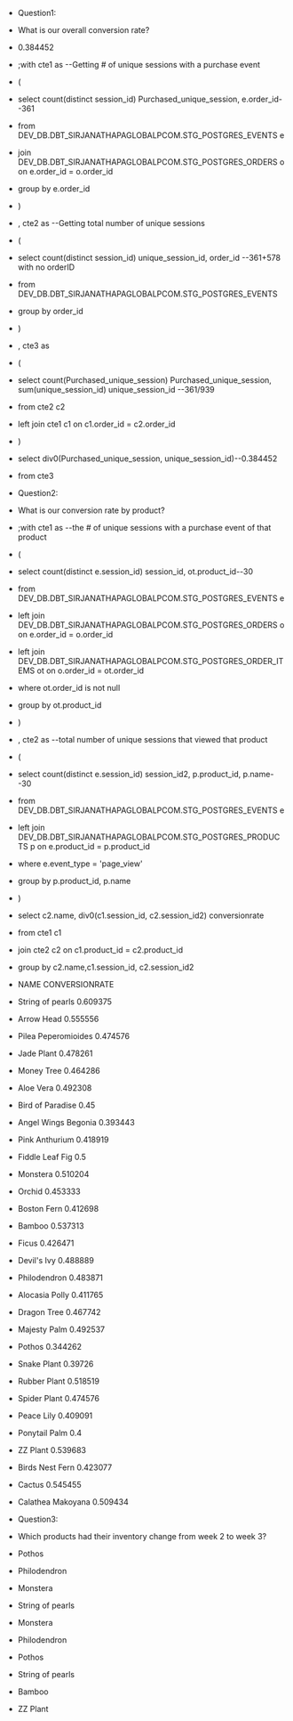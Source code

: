 - Question1:
- What is our overall conversion rate? 

- 0.384452


- ;with cte1 as --Getting # of unique sessions with a purchase event
- (
- select count(distinct session_id) Purchased_unique_session, e.order_id--361
- from DEV_DB.DBT_SIRJANATHAPAGLOBALPCOM.STG_POSTGRES_EVENTS e
- join DEV_DB.DBT_SIRJANATHAPAGLOBALPCOM.STG_POSTGRES_ORDERS o on e.order_id = o.order_id
- group by e.order_id
- )

- , cte2 as --Getting total number of unique sessions
- (
- select count(distinct session_id) unique_session_id, order_id --361+578 with no orderID
- from DEV_DB.DBT_SIRJANATHAPAGLOBALPCOM.STG_POSTGRES_EVENTS
- group by order_id
- )

- , cte3 as
- (
- select count(Purchased_unique_session) Purchased_unique_session, sum(unique_session_id) unique_session_id  --361/939
- from cte2 c2
- left join cte1 c1 on c1.order_id = c2.order_id
- )

- select div0(Purchased_unique_session, unique_session_id)--0.384452
- from cte3

- Question2:

- What is our conversion rate by product?

- ;with cte1 as --the # of unique sessions with a purchase event of that product

- (
- select count(distinct e.session_id) session_id, ot.product_id--30
- from DEV_DB.DBT_SIRJANATHAPAGLOBALPCOM.STG_POSTGRES_EVENTS e
- left join DEV_DB.DBT_SIRJANATHAPAGLOBALPCOM.STG_POSTGRES_ORDERS o on e.order_id = o.order_id
- left join DEV_DB.DBT_SIRJANATHAPAGLOBALPCOM.STG_POSTGRES_ORDER_ITEMS ot on o.order_id = ot.order_id
- where ot.order_id is not null
- group by ot.product_id
- )

- , cte2 as --total number of unique sessions that viewed that product

- (
- select count(distinct e.session_id) session_id2, p.product_id, p.name--30
- from DEV_DB.DBT_SIRJANATHAPAGLOBALPCOM.STG_POSTGRES_EVENTS e
- left join DEV_DB.DBT_SIRJANATHAPAGLOBALPCOM.STG_POSTGRES_PRODUCTS p on e.product_id = p.product_id
- where e.event_type = 'page_view'
- group by p.product_id, p.name 

- )
- select c2.name, div0(c1.session_id, c2.session_id2) conversionrate
- from cte1 c1
- join cte2 c2 on c1.product_id = c2.product_id
- group by c2.name,c1.session_id, c2.session_id2
 
- NAME	CONVERSIONRATE
- String of pearls	0.609375
- Arrow Head	0.555556
- Pilea Peperomioides	0.474576
- Jade Plant	0.478261
- Money Tree	0.464286
- Aloe Vera	0.492308
- Bird of Paradise	0.45
- Angel Wings Begonia	0.393443
- Pink Anthurium	0.418919
- Fiddle Leaf Fig	0.5
- Monstera	0.510204
- Orchid	0.453333
- Boston Fern	0.412698
- Bamboo	0.537313
- Ficus	0.426471
- Devil's Ivy	0.488889
- Philodendron	0.483871
- Alocasia Polly	0.411765
- Dragon Tree	0.467742
- Majesty Palm	0.492537
- Pothos	0.344262
- Snake Plant	0.39726
- Rubber Plant	0.518519
- Spider Plant	0.474576
- Peace Lily	0.409091
- Ponytail Palm	0.4
- ZZ Plant	0.539683
- Birds Nest Fern	0.423077
- Cactus	0.545455
- Calathea Makoyana	0.509434

- Question3:

- Which products had their inventory change from week 2 to week 3? 

- Pothos
- Philodendron
- Monstera
- String of pearls
- Monstera
- Philodendron
- Pothos
- String of pearls
- Bamboo
- ZZ Plant